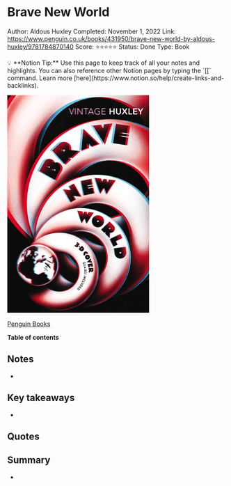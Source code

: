 # Brave New World

Author: Aldous Huxley
Completed: November 1, 2022
Link: https://www.penguin.co.uk/books/431950/brave-new-world-by-aldous-huxley/9781784870140
Score: ⭐️⭐️⭐️⭐️⭐️
Status: Done
Type: Book

<aside>
💡 **Notion Tip:** Use this page to keep track of all your notes and highlights. You can also reference other Notion pages by typing the `[[` command. Learn more [here](https://www.notion.so/help/create-links-and-backlinks).

</aside>

![[Penguin Books](https://www.penguin.co.uk/books/431950/brave-new-world-by-aldous-huxley/9781784870140)](Brave%20New%20World%2016d372bcb9214741863d30bec9ba02cb/Untitled.png)

[Penguin Books](https://www.penguin.co.uk/books/431950/brave-new-world-by-aldous-huxley/9781784870140)

**Table of contents**

## Notes

- 

## Key takeaways

- 

## Quotes

> 
> 

## Summary

-